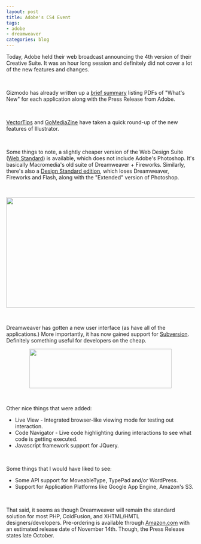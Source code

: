 ```yaml
--- 
layout: post
title: Adobe's CS4 Event
tags: 
- adobe
- dreamweaver
categories: blog
---
```

<p>Today, Adobe held their web broadcast announcing the 4th version of their Creative Suite. It was an hour long session and definitely did not cover a lot of the new features and changes.</p>
<p>&nbsp;</p>
<p>Gizmodo has already written up a <a href="http://gizmodo.com/5053419/adobe-creative-suite-4-massive-upgrade-including-new-photoshop-premiere-and-more">brief summary</a> listing PDFs of "What's New" for each application along with the Press Release from Adobe.</p>
<p>&nbsp;</p>
<p><a href="http://vectips.com/tips/illustrator-cs4-announcment-round-up/">VectorTips</a> and <a href="http://www.gomediazine.com/design-tip/product-tip-review/adobe-illustrator-cs4-preview/">GoMediaZine</a> have taken a quick round-up of the new features of Illustrator.</p>
<p>&nbsp;</p>
<p>Some things to note, a slightly cheaper version of the Web Design Suite (<a href="http://www.adobe.com/products/creativesuite/webstandard/">Web Standard</a>) is available, which does not include Adobe's Photoshop. It's basically Macromedia's old suite of Dreamweaver + Fireworks. Similarly, there's also a <a href="http://www.adobe.com/products/creativesuite/designstandard/">Design Standard edition</a>, which loses Dreamweaver, Fireworks and Flash, along with the "Extended" version of Photoshop.</p>
<p>&nbsp;</p>

<p style="text-align: center;"><img class="aligncenter" title="Dreamweaver New Interface" src="http://www.johntwang.com/images/d-ui.jpg" alt="" width="591" height="294" /></p>
<p>&nbsp;</p>
<p>Dreamweaver has gotten a new user interface (as have all of the applications.) More importantly, it has now gained support for <a href="http://subversion.tigris.org/">Subversion</a>. Definitely something useful for developers on the cheap.</p>
<p style="text-align: center;"><img class="aligncenter" title="Subversion Support" src="http://www.johntwang.com/images/subversion.JPG" alt="" width="380" height="105" /></p><p>&nbsp;</p>
<p style="text-align: left;">Other nice things that were added:</p>

<ul>
	<li>Live View - Integrated browser-like viewing mode for testing out interaction.</li>
	<li>Code Navigator - Live code highlighting during interactions to see what code is getting executed.</li>
	<li>Javascript framework support for JQuery.</li>
</ul><p>&nbsp;</p>
<p style="text-align: left;">Some things that I would have liked to see:</p>

<ul>
	<li>Some API support for MoveableType, TypePad and/or WordPress.</li>
	<li>Support for Application Platforms like Google App Engine, Amazon's S3.</li>
</ul><p>&nbsp;</p>
<p>That said, it seems as though Dreamweaver will remain the standard solution for most PHP, ColdFusion, and XHTML/HMTL designers/developers. Pre-ordering is available through <a href="http://www.amazon.com/b/ref=amb_link_7541242_2?ie=UTF8&amp;node=341028011&amp;pf_rd_m=ATVPDKIKX0DER&amp;pf_rd_s=top-1&amp;pf_rd_r=0WQMCD4SH8RCNHXR9WPS&amp;pf_rd_t=301&amp;pf_rd_p=440783601&amp;pf_rd_i=cs4">Amazon.com</a> with an estimated release date of November 14th. Though, the Press Release states late October.</p>
